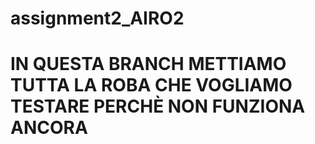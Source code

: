 # assignment2_AIRO2

# IN QUESTA BRANCH METTIAMO TUTTA LA ROBA CHE VOGLIAMO TESTARE PERCHÈ NON FUNZIONA ANCORA
